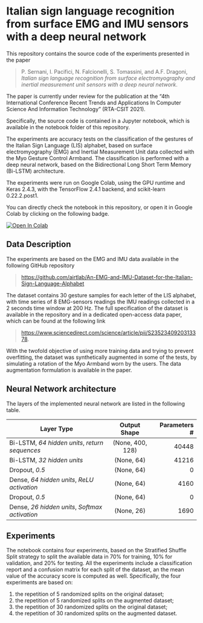 # Italian sign language recognition from surface EMG and IMU sensors with a deep neural network

This repository contains the source code of the experiments presented in the paper

>P. Sernani, I. Pacifici, N. Falcionelli, S. Tomassini, and A.F. Dragoni, *Italian sign language recognition from surface electromyography and inertial measurement unit sensors with a deep neural network*.

The paper is currently under review for the publication at the “4th International Conference Recent Trends and Applications In Computer Science And Information Technology” (RTA-CSIT 2021).

Specifically, the source code is contained in a Jupyter notebook, which is available in the notebook folder of this repository.

The experiments are accuracy tests on the classification of the gestures of the Italian Sign Language (LIS) alphabet, based on surface electromyography (EMG) and Inertial Measurement Unit data collected with the Myo Gesture Control Armband. The classification is performed with a deep neural network, based on the Bidirectional Long Short Term Memory (Bi-LSTM) architecture.

The experiments were run on Google Colab, using the GPU runtime and Keras 2.4.3, with the TensorFlow 2.4.1 backend, and scikit-learn 0.22.2.post1.

You can directly check the notebook in this repository, or open it in Google Colab by clicking on the following badge.

[![Open In Colab](https://colab.research.google.com/assets/colab-badge.svg)](https://colab.research.google.com/github/airtlab/italian-sign-language-recognition/blob/master/notebook/Italian_Sign_Language_Recognition_with_EMG_and_IMU_data.ipynb)

## Data Description

The experiments are based on the EMG and IMU data available in the following GitHub repository

><https://github.com/airtlab/An-EMG-and-IMU-Dataset-for-the-Italian-Sign-Language-Alphabet>

The dataset contains 30 gesture samples for each letter of the LIS alphabet, with time series of 8 EMG-sensors readings the IMU readings collected in a 2 seconds time window at 200 Hz. The full specification of the dataset is available in the repository and in a dedicated open-access data paper, which can be found at the following link

><https://www.sciencedirect.com/science/article/pii/S2352340920313378>.

With the twofold objective of using more training data and trying to prevent overfitting, the dataset was synthetically augmented in some of the tests, by simulating a rotation of the Myo Armband worn by the users. The data augmentation formulation is available in the paper.

## Neural Network architecture

The layers of the implemented neural network are listed in the following table.

| Layer Type                                     | Output Shape     | Parameters # |
|------------------------------------------------|:----------------:|-------------:|
| Bi-LSTM, *64 hidden units*, *return sequences* | (None, 400, 128) |        40448 |
| Bi-LSTM, *32 hidden units*                     | (None, 64)       |        41216 |
| Dropout, *0.5*                                 | (None, 64)       |            0 |
| Dense, *64 hidden units*, *ReLU activation*    | (None, 64)       |         4160 |
| Dropout, *0.5*                                 | (None, 64)       |            0 |
| Dense, *26 hidden units*, *Softmax activation* | (None, 26)       |         1690 |

## Experiments

The notebook contains four experiments, based on the Stratified Shuffle Split strategy to split the available data in 70% for training, 10% for validation, and 20% for testing. All the experiments include a classification report and a confusion matrix for each split of the dataset, an the mean value of the accuracy score is computed as well. Specifically, the four experiments are based on:
1. the repetition of 5 randomized splits on the original dataset;
2. the repetition of 5 randomized splits on the augmented dataset;
3. the repetition of 30 randomized splits on the original dataset;
4. the repetition of 30 randomized splits on the augmented dataset.

